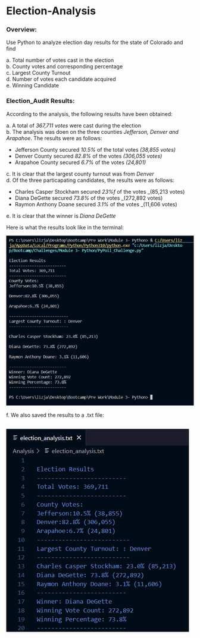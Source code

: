 # Election-Analysis
### Overview:
Use Python to analyze election day results for the state of Colorado and find  &nbsp;

  a. Total number of votes cast in the election  
  b. County votes and corresponding percentage  
  c. Largest County Turnout  
  d. Number of votes each candidate acquired  
  e. Winning Candidate  

### Election_Audit Results:
According to the analysis, the following results have been obtained: &nbsp;

a. A total of *367,711 votes* were cast during the election   
b. The analysis was doen on the three counties _Jefferson, Denver and Arapahoe_. The results were as follows: &nbsp;  
   * Jefferson County secured *10.5%* of the total votes _(38,855 votes)_  
   * Denver County secured *82.8%* of the votes _(306,055 votes)_  
   * Arapahoe County secured *6.7%* of the votes _(24,801)_  
   
c. It is clear that the largest county turnout was from *Denver*  
d. Of the three particapating candidates, the results were as follows: &nbsp;
   * Charles Casper Stockham secured *23%f* of the votes _(85,213 votes)
   * Diana DeGette secured *73.8%* of the votes _(272,892 votes)
   * Raymon Anthony Doane secured *3.1%* of the votes _(11,606 votes)  
   
e. It is clear that the winner is _Diana DeGette_  

Here is what the results look like in the terminal: 

![terminal](https://github.com/SoumyaAbraham/Election-Analysis/blob/main/Screenshots/Deliverable1.PNG)

f. We also saved the results to a .txt file:  

![txt File](https://github.com/SoumyaAbraham/Election-Analysis/blob/main/Screenshots/Deliverable2.PNG)
--


    
    




